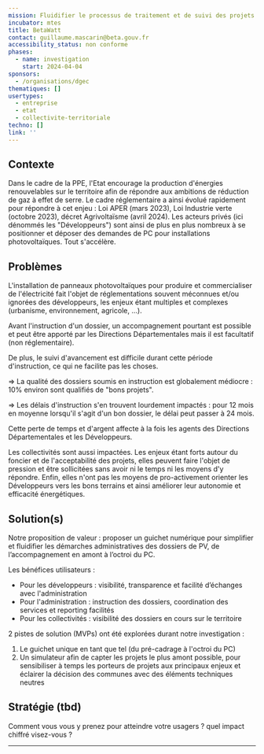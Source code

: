 ```yaml
---
mission: Fluidifier le processus de traitement et de suivi des projets photovoltaïques
incubator: mtes
title: BetaWatt
contact: guillaume.mascarin@beta.gouv.fr
accessibility_status: non conforme
phases:
  - name: investigation
    start: 2024-04-04
sponsors:
  - /organisations/dgec
thematiques: []
usertypes:
  - entreprise
  - etat
  - collectivite-territoriale
techno: []
link: ''
---
```

## Contexte

Dans le cadre de la PPE, l'Etat encourage la production d'énergies renouvelables sur le territoire afin de répondre aux ambitions de réduction de gaz à effet de serre. Le cadre réglementaire a ainsi évolué rapidement pour répondre à cet enjeu : Loi APER (mars 2023), Loi Industrie verte (octobre 2023), décret Agrivoltaïsme (avril 2024). Les acteurs privés (ici dénommés les "Développeurs") sont ainsi de plus en plus nombreux à se positionner et déposer des demandes de PC pour installations photovoltaïques. Tout s'accélère. 

## Problèmes

L'installation de panneaux photovoltaïques pour produire et commercialiser de l'électricité fait l'objet de réglementations souvent méconnues et/ou ignorées des développeurs, les enjeux étant multiples et complexes (urbanisme, environnement, agricole, ...). 

Avant l'instruction d'un dossier, un accompagnement pourtant est possible et peut être apporté par les Directions Départementales mais il est facultatif (non réglementaire).

De plus, le suivi d'avancement est difficile durant cette période d'instruction, ce qui ne facilite pas les choses.

=> La qualité des dossiers soumis en instruction est globalement médiocre : 10% environ sont qualifiés de "bons projets".

=> Les délais d'instruction s'en trouvent lourdement impactés : pour 12 mois en moyenne lorsqu'il s'agit d'un bon dossier, le délai peut passer à 24 mois. 

Cette perte de temps et d'argent affecte à la fois les agents des Directions Départementales et les Développeurs.

Les collectivités sont aussi impactées. Les enjeux étant forts autour du foncier et de l'acceptabilité des projets, elles peuvent faire l'objet de pression et être sollicitées sans avoir ni le temps ni les moyens d'y répondre. Enfin, elles n'ont pas les moyens de pro-activement orienter les Développeurs vers les bons terrains et ainsi améliorer leur autonomie et efficacité énergétiques.  

## Solution(s)

Notre proposition de valeur : proposer un guichet numérique pour simplifier et fluidifier les démarches administratives des dossiers de PV, de l’accompagnement en amont à l’octroi du PC.

Les bénéfices utilisateurs : 
- Pour les développeurs : visibilité, transparence et facilité d’échanges avec l'administration 
- Pour l'administration : instruction des dossiers, coordination des services et reporting facilités
- Pour les collectivités : visibilité des dossiers en cours sur le territoire

2 pistes de solution (MVPs) ont été explorées durant notre investigation :
1. Le guichet unique en tant que tel (du pré-cadrage à l'octroi du PC) 
2. Un simulateur afin de capter les projets le plus amont possible, pour sensibiliser à temps les porteurs de projets aux principaux enjeux et éclairer la décision des communes avec des éléments techniques neutres 

## Stratégie (tbd)

Comment vous vous y prenez pour atteindre votre usagers ? quel impact chiffré visez-vous ?

---
